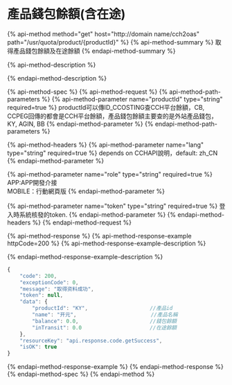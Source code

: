 # 產品錢包餘額\(含在途\)

{% api-method method="get" host="http://domain name/cch2oas" path="/usr/quota/product/{productId}" %}
{% api-method-summary %}
取得產品錢包餘額及在途餘額
{% endapi-method-summary %}

{% api-method-description %}

{% endapi-method-description %}

{% api-method-spec %}
{% api-method-request %}
{% api-method-path-parameters %}
{% api-method-parameter name="productId" type="string" required=true %}
productId可以傳ID\_CCOSTING查CCH平台餘額，CB, CCPEG回傳的都會是CCH平台餘額，產品錢包餘額主要查的是外站產品錢包，KY, AGIN, BB
{% endapi-method-parameter %}
{% endapi-method-path-parameters %}

{% api-method-headers %}
{% api-method-parameter name="lang" type="string" required=true %}
depends on CCHAPI說明，default: zh\_CN
{% endapi-method-parameter %}

{% api-method-parameter name="role" type="string" required=true %}
APP:APP開發介接  
MOBILE：行動網頁版
{% endapi-method-parameter %}

{% api-method-parameter name="token" type="string" required=true %}
登入時系統核發的token.
{% endapi-method-parameter %}
{% endapi-method-headers %}
{% endapi-method-request %}

{% api-method-response %}
{% api-method-response-example httpCode=200 %}
{% api-method-response-example-description %}

{% endapi-method-response-example-description %}

```javascript
{
    "code": 200,
    "exceptionCode": 0,
    "message": "取得资料成功",
    "token": null,
    "data": {
        "productId": "KY",                    //產品id
        "name": "开元",                        //產品名稱
        "balance": 0.0,                       //錢包餘額
        "inTransit": 0.0                      //在途餘額
    },
    "resourceKey": "api.response.code.getSuccess",
    "isOK": true
}
```
{% endapi-method-response-example %}
{% endapi-method-response %}
{% endapi-method-spec %}
{% endapi-method %}

